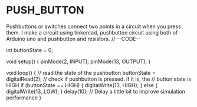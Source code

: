 # PUSH_BUTTON
Pushbuttons or switches connect two points in a circuit when you press them. I make a circuit using tinkercad, pushbutton circuit using both of Arduino uno and pushbutton and resistors.
//
--CODE--


int buttonState = 0;

void setup()
{
  pinMode(2, INPUT);
  pinMode(13, OUTPUT);
}

void loop()
{
  // read the state of the pushbutton
  buttonState = digitalRead(2);
  // check if pushbutton is pressed. if it is, the
  // button state is HIGH
  if (buttonState == HIGH) {
    digitalWrite(13, HIGH);
  } else {
    digitalWrite(13, LOW);
  }
  delay(10); // Delay a little bit to improve simulation performance
}
